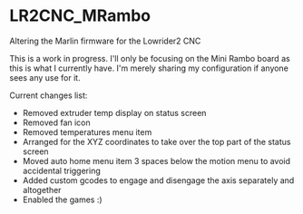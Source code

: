 # LR2CNC_MRambo
Altering the Marlin firmware for the Lowrider2 CNC

This is a work in progress. I'll only be focusing on the Mini Rambo board as this is what I currently have. I'm merely sharing my configuration if anyone sees any use for it.

Current changes list:
- Removed extruder temp display on status screen
- Removed fan icon
- Removed temperatures menu item
- Arranged for the XYZ coordinates to take over the top part of the status screen
- Moved auto home menu item 3 spaces below the motion menu to avoid accidental triggering
- Added custom gcodes to engage and disengage the axis separately and altogether
- Enabled the games :)
